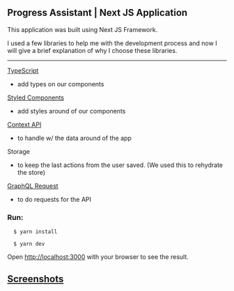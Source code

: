 ##  Progress Assistant | Next JS Application

This application was built using Next JS Framework.

I used a few libraries to help me with the development process and now I will give a brief explanation of why I choose these libraries.
___

[TypeScript](https://www.typescriptlang.org/)
- add types on our components

[Styled Components](https://styled-components.com/)
- add styles around of our components

[Context API](https://mobx.js.org/README.html)
- to handle w/ the data around of the app

Storage
- to keep the last actions from the user saved. (We used this to rehydrate the store)

[GraphQL Request](https://github.com/prisma-labs/graphql-request)
- to do requests for the API

### Run:

```shellscript 
  $ yarn install
```

```shellscript 
  $ yarn dev
```

Open [http://localhost:3000](http://localhost:3000) with your browser to see the result.

## [Screenshots](https://github.com/naeliofreires/todo-front/tree/main/prints)
